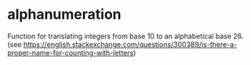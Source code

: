 # alphanumeration
Function for translating integers from base 10 to an alphabetical base 26. (see https://english.stackexchange.com/questions/300389/is-there-a-proper-name-for-counting-with-letters)
